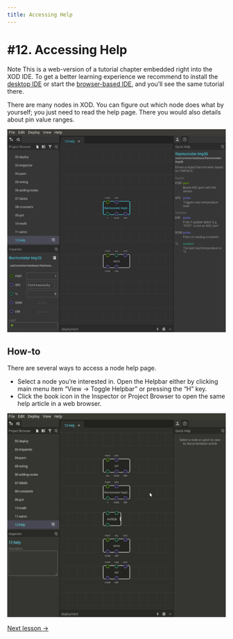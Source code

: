 ```yaml
---
title: Accessing Help
---
```


# #12. Accessing Help

<div class="ui segment note">
<span class="ui ribbon label">Note</span>
This is a web-version of a tutorial chapter embedded right into the XOD IDE.
To get a better learning experience we recommend to install the
<a href="/downloads/">desktop IDE</a> or start the
<a href="/ide/">browser-based IDE</a>, and you’ll see the same tutorial there.
</div>

There are many nodes in XOD. You can figure out which node does what by
yourself; you just need to read the help page. There you would also details
about pin value ranges.

![The helpbar](./helpbar.png)

## How-to

There are several ways to access a node help page.

- Select a node you’re interested in. Open the Helpbar either by clicking main
  menu item “View → Toggle Helpbar” or pressing the “H” key.
- Click the book icon in the Inspector or Project Browser to open the same help
  article in a web browser.

![Screencast](./screencast.gif)

[Next lesson →](../13-map/)
